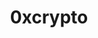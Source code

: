 ---
title: 0xcrypto
github: https://github.com/0xcrypto
mode: dark
transition: 3s
archetype:
- Minimalistic
---